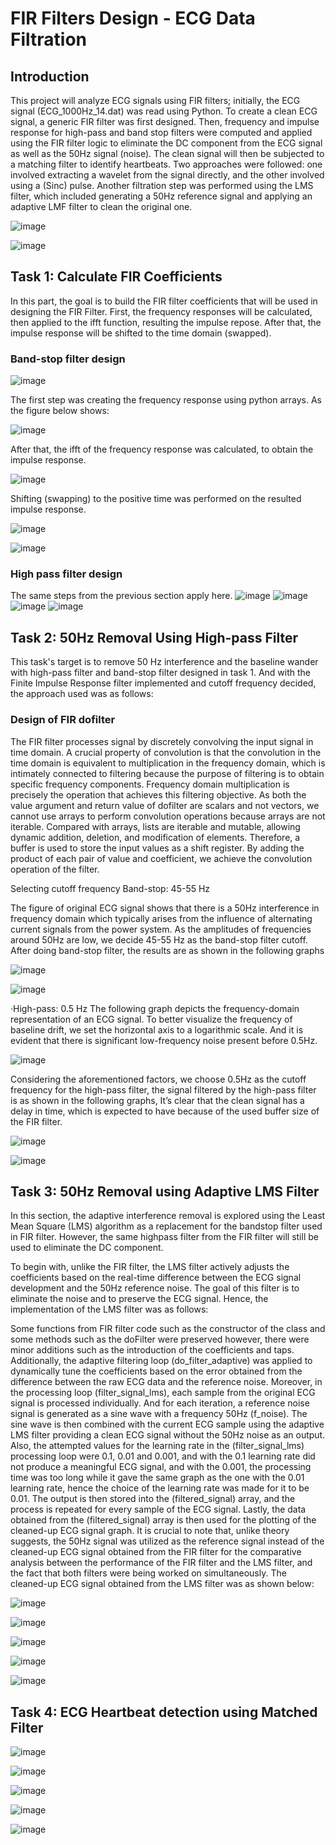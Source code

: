 # FIR Filters Design - ECG Data Filtration

## Introduction
This project will analyze ECG signals using FIR filters; initially, the ECG signal (ECG_1000Hz_14.dat) was read using Python. To create a clean ECG signal, a generic FIR filter was first designed. Then, frequency and impulse response for high-pass and band stop filters were computed and applied using the FIR filter logic to eliminate the DC component from the ECG signal as well as the 50Hz signal (noise).
The clean signal will then be subjected to a matching filter to identify heartbeats. Two approaches were followed: one involved extracting a wavelet from the signal directly, and the other involved using a (Sinc) pulse.
Another filtration step was performed using the LMS filter, which included generating a 50Hz reference signal and applying an adaptive LMF filter to clean the original one.

![image](https://github.com/saleemhamo/fir-filter-ecg-data/assets/55649338/6cd8405e-de0e-4879-8778-c5f2cdab15f6)

![image](https://github.com/saleemhamo/fir-filter-ecg-data/assets/55649338/5a88c364-23d0-4852-847a-652d0c4ba6ce)


## Task 1: Calculate FIR Coefficients
In this part, the goal is to build the FIR filter coefficients that will be used in designing the FIR Filter. First, the frequency responses will be calculated, then applied to the ifft function, resulting the impulse repose. After that, the impulse response will be shifted to the time domain (swapped).

### Band-stop filter design
![image](https://github.com/saleemhamo/fir-filter-ecg-data/assets/55649338/259ad67e-1907-4b75-a8e2-f5dcd8cb6a61)

The first step was creating the frequency response using python arrays. As the figure below shows:

![image](https://github.com/saleemhamo/fir-filter-ecg-data/assets/55649338/f7d64ac7-b543-4a0b-b03e-b9f7d8f75edf)

After that, the ifft of the frequency response was calculated, to obtain the impulse response.

![image](https://github.com/saleemhamo/fir-filter-ecg-data/assets/55649338/ded52c84-24f3-4d9e-b6b5-b5eaf730a5b3)

Shifting (swapping) to the positive time was performed on the resulted impulse response.

![image](https://github.com/saleemhamo/fir-filter-ecg-data/assets/55649338/04e9fade-3aef-4c1a-9755-a3bbd17987c7)

![image](https://github.com/saleemhamo/fir-filter-ecg-data/assets/55649338/d063341f-afad-44fa-a23e-21396990a053)


### High pass filter design

The same steps from the previous section apply here.
![image](https://github.com/saleemhamo/fir-filter-ecg-data/assets/55649338/01611f1e-2f93-4264-8660-580278d4a74c)
![image](https://github.com/saleemhamo/fir-filter-ecg-data/assets/55649338/4b725fd8-f034-4da3-89d4-df975a0aae6a)
![image](https://github.com/saleemhamo/fir-filter-ecg-data/assets/55649338/037760d1-edcd-4dc4-8e4a-dda544ae034a)
![image](https://github.com/saleemhamo/fir-filter-ecg-data/assets/55649338/0ba2bdea-c397-4f0d-ae2e-f185268884b3)



## Task 2: 50Hz Removal Using High-pass Filter

This task's target is to remove 50 Hz interference and the baseline wander with high-pass filter and band-stop filter designed in task 1. And with the Finite Impulse Response filter implemented and cutoff frequency decided, the approach used was as follows:

### Design of FIR dofilter
The FIR filter processes signal by discretely convolving the input signal in time domain. A crucial property of convolution is that the convolution in the time domain is equivalent to multiplication in the frequency domain, which is intimately connected to filtering because the purpose of filtering is to obtain specific frequency components. Frequency domain multiplication is precisely the operation that achieves this filtering objective.
As both the value argument and return value of dofilter are scalars and not vectors, we cannot use arrays to perform convolution operations because arrays are not iterable. Compared with arrays, lists are iterable and mutable, allowing dynamic addition, deletion, and modification of elements. Therefore, a buffer is used to store the input values as a shift register. By adding the product of each pair of value and coefficient, we achieve the convolution operation of the filter.

Selecting cutoff frequency
Band-stop: 45-55 Hz

The figure of original ECG signal shows that there is a 50Hz interference in frequency domain which typically arises from the influence of alternating current signals from the power system. As the amplitudes of frequencies around 50Hz are low, we decide 45-55 Hz as the band-stop filter cutoff.
After doing band-stop filter, the results are as shown in the following graphs

![image](https://github.com/saleemhamo/fir-filter-ecg-data/assets/55649338/66e80cd0-6ec0-495a-bb5d-2780dfd0e49e)

![image](https://github.com/saleemhamo/fir-filter-ecg-data/assets/55649338/000905e7-9855-4230-9181-ce4c6911468b)


·High-pass: 0.5 Hz
The following graph depicts the frequency-domain representation of an ECG signal. To better visualize the frequency of baseline drift, we set the horizontal axis to a logarithmic scale. And it is evident that there is significant low-frequency noise present before 0.5Hz.

![image](https://github.com/saleemhamo/fir-filter-ecg-data/assets/55649338/fc801039-c86c-4cf1-86fa-dd428606263c)

Considering the aforementioned factors, we choose 0.5Hz as the cutoff frequency for the high-pass filter, the signal filtered by the high-pass filter is as shown in the following graphs, It’s clear that the clean signal has a delay in time, which is expected to have because of the used buffer size of the FIR filter.

![image](https://github.com/saleemhamo/fir-filter-ecg-data/assets/55649338/0c1bd2e8-2594-40a6-8298-8d94a062dafc)

![image](https://github.com/saleemhamo/fir-filter-ecg-data/assets/55649338/28037c95-bdfd-4c9b-b631-0dfea818f428)



## Task 3: 50Hz Removal using Adaptive LMS Filter
In this section, the adaptive interference removal is explored using the Least Mean Square (LMS) algorithm as a replacement for the bandstop filter used in FIR filter. However, the same highpass filter from the FIR filter will still be used to eliminate the DC component.

To begin with, unlike the FIR filter, the LMS filter actively adjusts the coefficients based on the real-time difference between the ECG signal development and the 50Hz reference noise. The goal of this filter is to eliminate the noise and to preserve the ECG signal. Hence, the implementation of the LMS filter was as follows:

Some functions from FIR filter code such as the constructor of the class and some methods such as the doFilter were preserved however, there were minor additions such as the introduction of the coefficients and taps.
Additionally, the adaptive filtering loop (do_filter_adaptive) was applied to dynamically tune the coefficients based on the error obtained from the difference between the raw ECG data and the reference noise.
Moreover, in the processing loop (filter_signal_lms), each sample from the original ECG signal is processed individually. And for each iteration, a reference noise signal is generated as a sine wave with a frequency 50Hz (f_noise). The sine wave is then combined with the current ECG sample using the adaptive LMS filter providing a clean ECG signal without the 50Hz noise as an output.
Also, the attempted values for the learning rate in the (filter_signal_lms) processing loop were 0.1, 0.01 and 0.001, and with the 0.1 learning rate did not produce a meaningful ECG signal, and with the 0.001, the processing time was too long while it gave the same graph as the one with the 0.01 learning rate, hence the choice of the learning rate was made for it to be 0.01.
The output is then stored into the (filtered_signal) array, and the process is repeated for every sample of the ECG signal. Lastly, the data obtained from the (filtered_signal) array is then used for the plotting of the cleaned-up ECG signal graph.
It is crucial to note that, unlike theory suggests, the 50Hz signal was utilized as the reference signal instead of the cleaned-up ECG signal obtained from the FIR filter for the comparative analysis between the performance of the FIR filter and the LMS filter, and the fact that both filters were being worked on simultaneously. The cleaned-up ECG signal obtained from the LMS filter was as shown below:

![image](https://github.com/saleemhamo/fir-filter-ecg-data/assets/55649338/3e18e087-ef68-416b-9935-be6d994f504c)

![image](https://github.com/saleemhamo/fir-filter-ecg-data/assets/55649338/eb9cb3b3-b437-4a4f-b93e-3592caf12bc4)

![image](https://github.com/saleemhamo/fir-filter-ecg-data/assets/55649338/cce2e8ba-4174-4baa-8919-ee75a5a80534)

![image](https://github.com/saleemhamo/fir-filter-ecg-data/assets/55649338/5bc37a12-fba3-4d4b-9001-fb560f09c883)

![image](https://github.com/saleemhamo/fir-filter-ecg-data/assets/55649338/8c28e6bf-0d8b-4a1f-b3c8-1f4790a76a0f)



## Task 4: ECG Heartbeat detection using Matched Filter

![image](https://github.com/saleemhamo/fir-filter-ecg-data/assets/55649338/b825dd42-89d3-4296-b4cf-1ac9f537c80c)

![image](https://github.com/saleemhamo/fir-filter-ecg-data/assets/55649338/b11de8be-ef9e-4cab-9cdc-9eba9662b237)

![image](https://github.com/saleemhamo/fir-filter-ecg-data/assets/55649338/f00d016f-11b5-49e8-b174-a4748a41c8a1)

![image](https://github.com/saleemhamo/fir-filter-ecg-data/assets/55649338/132f72cc-4060-4f38-96d7-79e8b06c5415)

![image](https://github.com/saleemhamo/fir-filter-ecg-data/assets/55649338/8ada3259-6492-4acd-b916-3c6c7ad31671)



